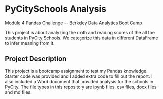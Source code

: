 # PyCitySchools Analysis
Module 4 Pandas Challenge -- Berkeley Data Analytics Boot Camp

This project is about analyzing the math and reading scores of the all the students in PyCity Schools. We categorize this data in different DataFrame to infer meaning from it.

## Project Description
This project is a bootcamp assignment to test my Pandas knowledge. Starter code was provided and I added extra code to fill out the report. I also included a Word document that provided analysis for the schools in PyCity. The file types in this repository are ipynb files, csv files, docx files and md files.
